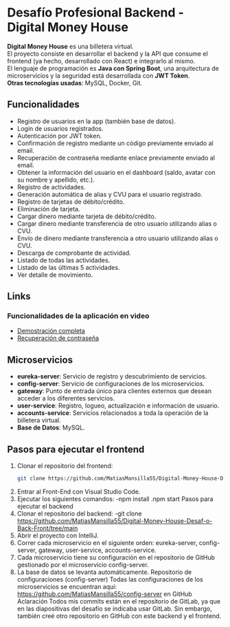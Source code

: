 # Desafío Profesional Backend - Digital Money House

**Digital Money House** es una billetera virtual.  
El proyecto consiste en desarrollar el backend y la API que consume el frontend (ya hecho, desarrollado con React) e integrarlo al mismo.  
El lenguaje de programación es **Java con Spring Boot**, una arquitectura de microservicios y la seguridad está desarrollada con **JWT Token**.  
**Otras tecnologías usadas**: MySQL, Docker, Git.

## Funcionalidades

- Registro de usuarios en la app (también base de datos).
- Login de usuarios registrados.
- Autenticación por JWT token.
- Confirmación de registro mediante un código previamente enviado al email.
- Recuperación de contraseña mediante enlace previamente enviado al email.
- Obtener la información del usuario en el dashboard (saldo, avatar con su nombre y apellido, etc.).
- Registro de actividades.
- Generación automática de alias y CVU para el usuario registrado.
- Registro de tarjetas de débito/crédito.
- Eliminación de tarjeta.
- Cargar dinero mediante tarjeta de débito/crédito.
- Cargar dinero mediante transferencia de otro usuario utilizando alias o CVU.
- Envío de dinero mediante transferencia a otro usuario utilizando alias o CVU.
- Descarga de comprobante de actividad.
- Listado de todas las actividades.
- Listado de las últimas 5 actividades.
- Ver detalle de movimiento.

## Links

### Funcionalidades de la aplicación en video
- [Demostración completa](https://drive.google.com/file/d/12a3iOK3Yqokq_44ui74sezusXET9Gpmt/view?usp=sharing)
- [Recuperación de contraseña](https://drive.google.com/file/d/1wqE5vk_NEf613xCrRDaKLXNecKEPIXJg/view?usp=sharing)

## Microservicios

- **eureka-server**: Servicio de registro y descubrimiento de servicios.
- **config-server**: Servicio de configuraciones de los microservicios.
- **gateway**: Punto de entrada único para clientes externos que desean acceder a los diferentes servicios.
- **user-service**: Registro, logueo, actualización e información de usuario.
- **accounts-service**: Servicios relacionados a toda la operación de la billetera virtual.
- **Base de Datos**: MySQL.

## Pasos para ejecutar el frontend

1. Clonar el repositorio del frontend:  
   ```bash
   git clone https://github.com/MatiasMansilla55/Digital-Money-House-Desaf-o-Back-Front/tree/main
2. Entrar al Front-End con Visual Studio Code.
3. Ejecutar los siguientes comandos:
   -npm install
   .npm start
Pasos para ejecutar el backend
1. Clonar el repositorio del backend:
   -git clone https://github.com/MatiasMansilla55/Digital-Money-House-Desaf-o-Back-Front/tree/main
2. Abrir el proyecto con IntelliJ.
3. Correr cada microservicio en el siguiente orden:
   eureka-server, config-server, gateway, user-service, accounts-service.
4. Cada microservicio tiene su configuración en el repositorio de GitHub gestionado por el microservicio config-server.
5. La base de datos se levanta automáticamente.
Repositorio de configuraciones (config-server)
Todas las configuraciones de los microservicios se encuentran aquí:
https://github.com/MatiasMansilla55/config-server en GitHub
Aclaración
Todos mis commits están en el repositorio de GitLab, ya que en las diapositivas del desafío se indicaba usar GitLab.
Sin embargo, también creé otro repositorio en GitHub con este backend y el frontend. 

